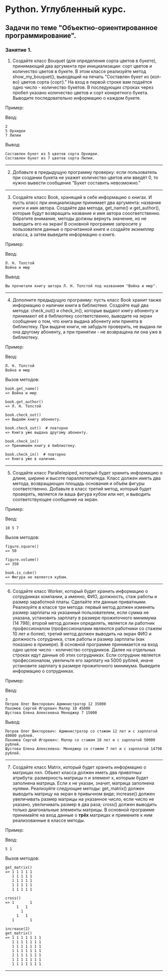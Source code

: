 # Python. Углубленный курс.
## Задачи по теме "Объектно-ориентированное программирование".
### Занятие 1.
1. Создайте класс Bouquet (для определения сорта цветов в букете), принимающий два аргумента при инициализации: сорт цветов и количество цветов в букете. В этом классе реализуйте метод show_my_bouquet(), выводящий на печать "Составлен букет из {кол-во} цветов сорта {сорт}." На вход в первой строке вам подаётся одно число - количество букетов. В последующих строках через пробел указано количество цветов и сорт конкретного букета. Выводите последовательно информацию о каждом букете.

Пример:

Ввод:
```
2
5 Орхидеи
7 Лилии
```
Вывод:
```
Составлен букет из 5 цветов сорта Орхидеи.
Составлен букет из 7 цветов сорта Лилии.
```
------------------------------------------------------------------------------------------------


2. Добавьте в предыдущую программу проверку: если пользователь при создании букета не укажет количество цветов или введёт 0, то нужно вывести сообщение "Букет составить невозможно."

------------------------------------------------------------------------------------------------

3. Создайте класс Book, хранящий в себе информацию о книгах. И пусть класс при инициализации принимает два аргумента: название книги и имя автора. Создайте два метода, get_name() и get_author(), которые будут возвращать название и имя автора сооответственно. Обратите внимание, методы должны вернуть значение, но не выводить его на экран! В основной программе запросите у пользователя данные о прочитанной книге и создайте экземпляр класса, а затем выведите информацию о книге.

Пример:

Ввод:
```
Л. Н. Толстой
Война и мир
```
Вывод:
```
Вы прочитали книгу автора Л. Н. Толстой под названием "Война и мир".
```
------------------------------------------------------------------------------------------------
4. Дополните предыдущую программу: пусть класс Book хранит также информацию о наличии книги в библиотеке. Создойте ещё два метода: check_out() и check_in(), которые выдают книгу абоненту и принимают её в библиотеку соответственно, выводите на экран сообщение о том, что книга выдана абоненту или принята в библиотеку. При выдаче книги, не забудьте проверить, не выдана ли она другому абоненту, а при принятии - не возвращена ли она уже в библиотеку.

Пример:

Ввод:
```
Л. Н. Толстой
Война и мир
```
Вызов методов:
```
book.get_name()
=> Война и мир
```

```
book.get_author()
=> Л. Н. Толстой
```

```
book.check_out()
=> Выдаём книгу абоненту.

book.check_out()  # повторно
=> Книга уже выдана другому абоненту.
```

```
book.check_in()
=> Принимаем книгу в библиотеку.

book.check_in()  # повторно
=> Книга уже в наличии.
```
------------------------------------------------------------------------------------------------
5. Создайте класс Parallelepiped, который будет хранить информацию о длине, ширине и высоте параллелепипеда. Класс должен иметь два метода, возвращающих площадь основания и объём фигуры соответственно. Добавьте в класс третий метод, который будет проверять, является ли ваша фигура кубом или нет, и выводить соответствующее сообщение на экран.

Пример:

Ввод:
```
10 5 7
```
Вызов методов:
```
figure.square()
=> 50
```

```
figure.volume()
=> 350
```

```
book.is_cube()
=> Фигура не является кубом.
```
------------------------------------------------------------------------------------------------
6. Создайте класс Worker, который будет хранить информацию о сотрудниках компании, а именно, ФИО, должность, стаж работы и размер заработной платы. Сделайте эти данные приватными. Реализуйте в классе три метода: первый метод должен изменять размер зарплаты на указанный пользователем, если сумма не указана, установить зарплату в размере прожиточного минимума (14 798); второй метод должен определять, является ли работник профессионалом (профессионалами являются работники со стажем 10 лет и более); третий метод должен выводить на экран ФИО и должность сотрудника, стаж работы и размер зарплаты (как показано в примере).
В основной программе принимается на вход одно целое число - количество сотрудников. Далее на отдельных строках идут данные об этих сотрудниках. Если сотрудник является профессионалом, увеличьте его зарплату на 5000 рублей, иначе установите зарплату в размере прожиточного минимума. Выведите информацию о сотрудниках.

Пример:

Ввод:
```
3
Петров Олег Викторович Администратор 12 35000
Пахомов Сергей Игоревич Маляр 18 45000
Шустова Елена Алексеевна Менеджер 7 15000
```
Вывод:
```
Петров Олег Викторович: Администратор со стажем 12 лет и с зарплатой 40000 рублей.
Пахомов Сергей Игоревич: Маляр со стажем 18 лет и с зарплатой 50000 рублей.
Шустова Елена Алексеевна: Менеджер со стажем 7 лет и с зарплатой 14798 рублей.
```
------------------------------------------------------------------------------------------------
7. Создайте класс Matrix, который будет хранить информацию о матрицах nxn. Объект класса должен иметь два _приватных_ атрибута: размерность матрицы n и элемент x, которым будет заполнена матрица. Если x не указан, значит, матрица заполнена нулями. Реализуйте следующие методы: get_matrix() должен выводить матрицу на экран в привычном виде; increase() должен увеличивать размер матрицы на указанное число, если число не указано, увеличивать размер в два раза; cross() должен выводить только диагональные элементы матрицы.
В основной программе принимайте на вход данные о __трёх__ матрицах и примените к ним реализованные в классе методы.

Пример:

Ввод:
```
5 1
```
Вызов методов:
```
get_matrix()
=> 1 1 1 1 1
   1 1 1 1 1
   1 1 1 1 1
   1 1 1 1 1
   1 1 1 1 1
```

```
cross()
=> 1       1
     1   1  
       1    
     1   1  
   1       1
```

```
increase(2)
get_matrix()
=> 1 1 1 1 1 1 1
   1 1 1 1 1 1 1
   1 1 1 1 1 1 1
   1 1 1 1 1 1 1
   1 1 1 1 1 1 1
   1 1 1 1 1 1 1
   1 1 1 1 1 1 1
```
------------------------------------------------------------------------------------------------
